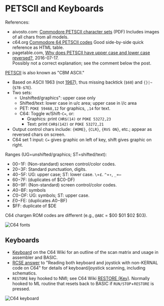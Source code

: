 PETSCII and Keyboards
=====================

References:
- aivosto.com: [Commodore PETSCII character sets][avivosto] (PDF)
  Includes images of all chars from all models.
- c64.org [Commodore 64 PETSCII codes][c64.org]
  Good side-by-side quick reference as HTML table.
- pagetable.com, [Why does PETSCII have upper case and lower case
  reversed?][pt-857], 2016-07-17.  
  Possibly not a correct explanation; see the comment below the post.

[PETSCII] is also known as "CBM ASCII."
- Based on ASCII 1963 (not [1967][ascii]),
  thus missing backtick (`$60`) and `{}|~` (`$7B-$7E`).
- Two sets:
  - Unshifted/graphics": upper case only
  - Shifted/text: lower case in u/c area; upper case in l/c area
  - PET: `POKE 59468,12` for graphics, `,14` for text.
  - C64: Toggle w/Shift-`C=`, or:
    - Graphics: print `CHR$(14)` or `POKE 53272,23`
    - Text: print `CHR$(142)` or `POKE 53272,21`
- Output control chars include: `{HOME}`, `{CLR}`, `{RVS ON}`, etc.;
  appear as reversed chars on screen.
- C64 set 1 input: `C=` gives graphic on left of key, shift gives
  graphic on right.

Ranges (UG=unshifted/graphics; ST=shifted/text):
- $00-$1F: (Non-standard) screen control/color codes.
- $20-$3F: Standard punctuation, digits.
- $40-$5F: UG: upper case; ST: lower case. `\`=`£`. `^`=`↑`, `_`=`←`
- $60-$7F: (duplicates of $C0-DF)
- $80-$9F: (Non-standard) screen control/color codes.
- $A0-$BF: symbols
- $C0-$DF: UG: symbols; ST: upper case.
- $E0-$FE: (duplicates $A0-$BF)
- $FF: duplicate of $DE

C64 chargen ROM codes are different (e.g., `@ABC` = $00 $01 $02 $03).

![C64 fonts](https://upload.wikimedia.org/wikipedia/commons/d/d8/Fonts-C64.png)


Keyboards
---------

- [Keyboard][c64w-keyboard] on the C64 Wiki for an outline of the scan
  matrix and usage in assembler and BASIC.
- [RCSE answer][rc 11191] to "Reading both keyboard and joystick with
  non-KERNAL code on C64" for details of keyboard/joystick scanning,
  including schematics.
- `RESTORE` key hooked to NMI; see C64 Wiki
  [RESTORE (Key)][c64w-restore]. Normally hooked to ML routine that
  resets back to BASIC if `RUN/STOP`+`RESTORE` is pressed.

![C64 keyboard](https://www.c64-wiki.com/images/4/42/Tastatur_foto1.jpg)



<!-------------------------------------------------------------------->
[PETSCII]: https://en.wikipedia.org/wiki/PETSCII
[ascii]: ../../ascii.txt
[avivosto]: https://www.aivosto.com/articles/petscii.pdf
[c64.org]: http://sta.c64.org/cbm64pet.html
[c64w-keyboard]: https://www.c64-wiki.com/wiki/Keyboard
[c64w-restore]: https://www.c64-wiki.com/wiki/RESTORE_(Key)
[pt-857]: https://www.pagetable.com/?p=857
[rc 11191]: https://retrocomputing.stackexchange.com/a/11191/7208
